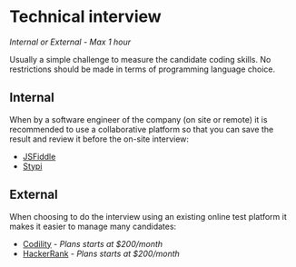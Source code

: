 # Technical interview
*Internal or External - Max 1 hour*

Usually a simple challenge to measure the candidate coding skills. No restrictions should be made in terms of programming language choice.

## Internal

When by a software engineer of the company (on site or remote) it is recommended to use a collaborative platform so that you can save the result and review it before the on-site interview:

* [JSFiddle](https://jsfiddle.net/)
* [Stypi](https://code.stypi.com)


## External

When choosing to do the interview using an existing online test platform it makes it easier to manage many candidates:
* [Codility](https://codility.com/) - *Plans starts at $200/month*
* [HackerRank](https://www.hackerrank.com/work/) - *Plans starts at $200/month*
